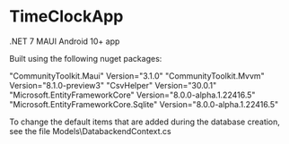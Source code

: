 # TimeClockApp
 
.NET 7 MAUI Android 10+ app


Built using the following nuget packages:

"CommunityToolkit.Maui" Version="3.1.0"
"CommunityToolkit.Mvvm" Version="8.1.0-preview3"
"CsvHelper" Version="30.0.1"
"Microsoft.EntityFrameworkCore" Version="8.0.0-alpha.1.22416.5"
"Microsoft.EntityFrameworkCore.Sqlite" Version="8.0.0-alpha.1.22416.5"


To change the default items that are added during the database creation,
see the file Models\DatabackendContext.cs
